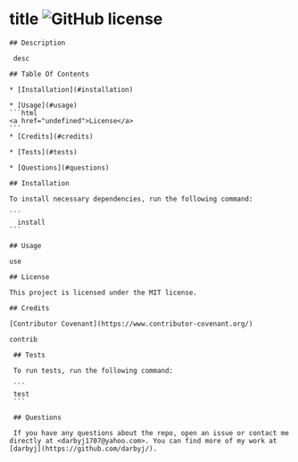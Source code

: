 # title ![GitHub license](https://img.shields.io/badge/license-MIT-blue.svg)

    ## Description

     desc

    ## Table Of Contents

    * [Installation](#installation)

    * [Usage](#usage)
    ```html
    <a href="undefined">License</a>
    ```
    * [Credits](#credits)

    * [Tests](#tests)

    * [Questions](#questions)

    ## Installation

    To install necessary dependencies, run the following command:

    ```
      install
    ```
    
    ## Usage

    use

    ## License
    
    This project is licensed under the MIT license.

    ## Credits
    
    [Contributor Covenant](https://www.contributor-covenant.org/)
    
    contrib

     ## Tests

     To run tests, run the following command:

     ```
     test
     ```

     ## Questions

     If you have any questions about the repo, open an issue or contact me directly at <darbyj1707@yahoo.com>. You can find more of my work at [darbyj](https://github.com/darbyj/).
  